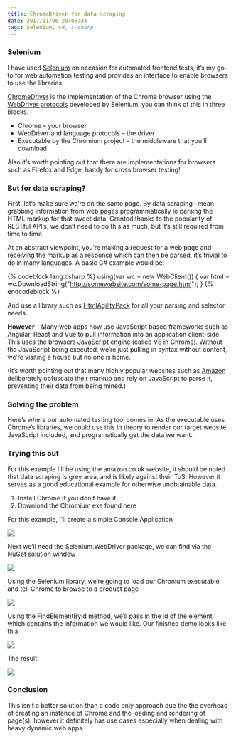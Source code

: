 ```yaml
---
title: ChromeDriver for data scraping
date: 2017/11/06 20:05:34
tags: Selenium, c#, c-sharp
---
```



### Selenium

I have used [Selenium](https://github.com/SeleniumHQ/selenium) on occasion for automated frontend tests, it’s my go-to for web automation testing and provides an interface to enable browsers to use the libraries.

[ChromeDriver](https://sites.google.com/a/chromium.org/chromedriver/) is the implementation of the Chrome browser using the [WebDriver protocols](https://github.com/SeleniumHQ/selenium/wiki/JsonWireProtocol) developed by Selenium, you can think of this in three blocks.

 * Chrome – your browser
 * WebDriver and language protocols – the driver
 * Executable by the Chromium project – the middleware that you’ll download

Also it’s worth pointing out that there are implementations for browsers such as Firefox and Edge, handy for cross browser testing!

### But for data scraping?

First, let’s make sure we’re on the same page. By data scraping I mean grabbing information from web pages programmatically ie parsing the HTML markup for that sweet data. Granted thanks to the popularity of RESTful API’s, we don’t need to do this as much, but it’s still required from time to time.

At an abstract viewpoint, you’re making a request for a web page and receiving the markup as a response which can then be parsed, it’s trivial to do in many languages. A basic C# example would be:

{% codeblock lang:csharp %}
using(var wc = new WebClient())
{
    var html = wc.DownloadString("http://somewebsite.com/some-page.html");
}
{% endcodeblock %}

And use a library such as [HtmlAgilityPack](https://www.nuget.org/packages/HtmlAgilityPack/) for all your parsing and selector needs.

**However** – Many web apps now use JavaScript based frameworks such as Angular, React and Vue to pull information into an application client-side. This uses the browsers JavaScript engine (called V8 in Chrome). Without the JavaScript being executed, we’re just pulling in syntax without content, we’re visiting a house but no one is home.

(It’s worth pointing out that many highly popular websites such as [Amazon](https://amazon.co.uk/) deliberately obfuscate their markup and rely on JavaScript to parse it, preventing their data from being mined.)

### Solving the problem
Here’s where our automated testing tool comes in! As the executable uses Chrome’s libraries, we could use this in theory to render our target website, JavaScript included, and programatically get the data we want.

### Trying this out
For this example I’ll be using the amazon.co.uk website, it should be noted that data scraping is grey area, and is likely against their ToS. However it serves as a good educational example for otherwise unobtainable data.

1. Install Chrome if you don’t have it
2. Download the Chromium exe found here

For this example, I’ll create a simple Console Application

![](/post/ChromeDriver-for-data-scraping/01.jpg)

Next we’ll need the Selenium.WebDriver package, we can find via the NuGet solution window

![](/post/ChromeDriver-for-data-scraping/02.jpg)

Using the Selenium library, we’re going to load our Chronium executable and tell Chrome to browse to a product page

![](/post/ChromeDriver-for-data-scraping/03.jpg)

Using the FindElementById method, we’ll pass in the id of the element which contains the information we would like. Our finished demo looks like this

![](/post/ChromeDriver-for-data-scraping/04.jpg)

The result:

![](/post/ChromeDriver-for-data-scraping/05-768x554.jpg)

### Conclusion

This isn’t a better solution than a code only approach due the the overhead of creating an instance of Chrome and the loading and rendering of page(s), however it definitely has use cases especially when dealing with heavy dynamic web apps.